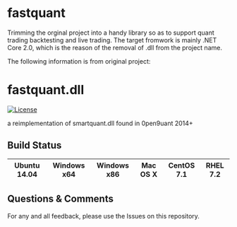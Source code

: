 # fastquant

Trimming the orginal project into a handy library so as to support quant trading backtesting and live trading.
The target fromwork is mainly .NET Core 2.0, which is the reason of the removal of .dll from the project name.



The following information is from original project:

# fastquant.dll
[![License](https://img.shields.io/badge/license-Apache_2-blue.svg)](https://github.com/fastquant/fastquant.dll/blob/master/LICENSE)

a reimplementation of smartquant.dll found in 0pen9uant 2014+

## Build Status
|Ubuntu 14.04 |Windows x64 |Windows x86 |Mac OS X |CentOS 7.1 |RHEL 7.2 |
|:------:|:------:|:------:|:------:|:------:|:------:|

## Questions & Comments
For any and all feedback, please use the Issues on this repository.

